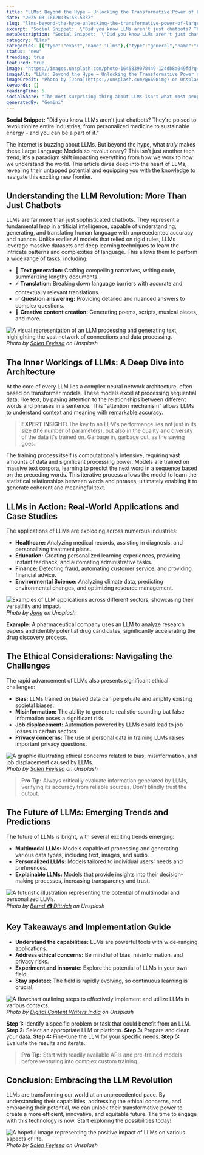 ```yaml
---
title: "LLMs: Beyond the Hype – Unlocking the Transformative Power of Large Language Models"
date: "2025-03-18T20:35:58.533Z"
slug: "llms-beyond-the-hype-unlocking-the-transformative-power-of-large-language-models"
excerpt: "Social Snippet:  \"Did you know LLMs aren't just chatbots? They're poised to revolutionize entire industries, from personalized medicine to sustainable energy – and you can be a part of it.\""
metaDescription: "Social Snippet:  \"Did you know LLMs aren't just chatbots? They're poised to revolutionize entire industries, from personalized medicine to sustainable ener..."
category: "Llms"
categories: [{"type":"exact","name":"Llms"},{"type":"general","name":"Artificial Intelligence"},{"type":"medium","name":"Natural Language Processing"},{"type":"specific","name":"Machine Learning"},{"type":"niche","name":"Prompt Engineering"}]
status: "new"
trending: true
featured: true
image: "https://images.unsplash.com/photo-1645839078449-124db8a049fd?q=85&w=1200&fit=max&fm=webp&auto=compress"
imageAlt: "LLMs: Beyond the Hype – Unlocking the Transformative Power of Large Language Models"
imageCredit: "Photo by [Jona](https://unsplash.com/@6690img) on Unsplash"
keywords: []
readingTime: 5
socialShare: "The most surprising thing about LLMs isn't what most people think. Find out what experts really say about this game-changing topic."
generatedBy: "Gemini"
---
```




**Social Snippet:**  "Did you know LLMs aren't just chatbots? They're poised to revolutionize entire industries, from personalized medicine to sustainable energy – and you can be a part of it."

The internet is buzzing about LLMs. But beyond the hype, what *truly* makes these Large Language Models so revolutionary?  This isn't just another tech trend; it's a paradigm shift impacting everything from how we work to how we understand the world.  This article dives deep into the heart of LLMs, revealing their untapped potential and equipping you with the knowledge to navigate this exciting new frontier.

## Understanding the LLM Revolution: More Than Just Chatbots

LLMs are far more than just sophisticated chatbots. They represent a fundamental leap in artificial intelligence, capable of understanding, generating, and translating human language with unprecedented accuracy and nuance.  Unlike earlier AI models that relied on rigid rules, LLMs leverage massive datasets and deep learning techniques to learn the intricate patterns and complexities of language. This allows them to perform a wide range of tasks, including:

* 🔑 **Text generation:**  Crafting compelling narratives, writing code, summarizing lengthy documents.
* ⚡ **Translation:**  Breaking down language barriers with accurate and contextually relevant translations.
* ✅ **Question answering:**  Providing detailed and nuanced answers to complex questions.
* 🎨 **Creative content creation:**  Generating poems, scripts, musical pieces, and more.

![A visual representation of an LLM processing and generating text, highlighting the vast network of connections and data processing.](https://images.unsplash.com/photo-1738107450287-8ccd5a2f8806?q=85&w=1200&fit=max&fm=webp&auto=compress)
*Photo by [Solen Feyissa](https://unsplash.com/@solenfeyissa) on Unsplash*

## The Inner Workings of LLMs: A Deep Dive into Architecture

At the core of every LLM lies a complex neural network architecture, often based on transformer models. These models excel at processing sequential data, like text, by paying attention to the relationships between different words and phrases in a sentence.  This "attention mechanism" allows LLMs to understand context and meaning with remarkable accuracy.

> **EXPERT INSIGHT:** The key to an LLM's performance lies not just in its size (the number of parameters), but also in the quality and diversity of the data it's trained on.  Garbage in, garbage out, as the saying goes.

The training process itself is computationally intensive, requiring vast amounts of data and significant processing power.  Models are trained on massive text corpora, learning to predict the next word in a sequence based on the preceding words.  This iterative process allows the model to learn the statistical relationships between words and phrases, ultimately enabling it to generate coherent and meaningful text.

## LLMs in Action: Real-World Applications and Case Studies

The applications of LLMs are exploding across numerous industries:

* **Healthcare:**  Analyzing medical records, assisting in diagnosis, and personalizing treatment plans.
* **Education:**  Creating personalized learning experiences, providing instant feedback, and automating administrative tasks.
* **Finance:**  Detecting fraud, automating customer service, and providing financial advice.
* **Environmental Science:**  Analyzing climate data, predicting environmental changes, and optimizing resource management.

![Examples of LLM applications across different sectors, showcasing their versatility and impact.](https://images.unsplash.com/photo-1645839072940-bb2a4f189ed3?q=85&w=1200&fit=max&fm=webp&auto=compress)
*Photo by [Jona](https://unsplash.com/@6690img) on Unsplash*

**Example:**  A pharmaceutical company uses an LLM to analyze research papers and identify potential drug candidates, significantly accelerating the drug discovery process.

## The Ethical Considerations: Navigating the Challenges

The rapid advancement of LLMs also presents significant ethical challenges:

* **Bias:**  LLMs trained on biased data can perpetuate and amplify existing societal biases.
* **Misinformation:**  The ability to generate realistic-sounding but false information poses a significant risk.
* **Job displacement:**  Automation powered by LLMs could lead to job losses in certain sectors.
* **Privacy concerns:**  The use of personal data in training LLMs raises important privacy questions.

![A graphic illustrating ethical concerns related to bias, misinformation, and job displacement caused by LLMs.](https://images.unsplash.com/photo-1738107445876-3b58a05c9b14?q=85&w=1200&fit=max&fm=webp&auto=compress)
*Photo by [Solen Feyissa](https://unsplash.com/@solenfeyissa) on Unsplash*

> **Pro Tip:**  Always critically evaluate information generated by LLMs, verifying its accuracy from reliable sources.  Don't blindly trust the output.

## The Future of LLMs:  Emerging Trends and Predictions

The future of LLMs is bright, with several exciting trends emerging:

* **Multimodal LLMs:**  Models capable of processing and generating various data types, including text, images, and audio.
* **Personalized LLMs:**  Models tailored to individual users' needs and preferences.
* **Explainable LLMs:**  Models that provide insights into their decision-making processes, increasing transparency and trust.

![A futuristic illustration representing the potential of multimodal and personalized LLMs.](https://images.unsplash.com/photo-1698729747139-354a8053281f?q=85&w=1200&fit=max&fm=webp&auto=compress)
*Photo by [Bernd 📷 Dittrich](https://unsplash.com/@hdbernd) on Unsplash*

## Key Takeaways and Implementation Guide

* **Understand the capabilities:** LLMs are powerful tools with wide-ranging applications.
* **Address ethical concerns:**  Be mindful of bias, misinformation, and privacy risks.
* **Experiment and innovate:** Explore the potential of LLMs in your own field.
* **Stay updated:**  The field is rapidly evolving, so continuous learning is crucial.

![A flowchart outlining steps to effectively implement and utilize LLMs in various contexts.](https://images.unsplash.com/photo-1580127645995-d43fe9598711?q=85&w=1200&fit=max&fm=webp&auto=compress)
*Photo by [Digital Content Writers India](https://unsplash.com/@digitalcontentwritersindia) on Unsplash*

**Step 1:** Identify a specific problem or task that could benefit from an LLM.
**Step 2:** Select an appropriate LLM or platform.
**Step 3:** Prepare and clean your data.
**Step 4:** Fine-tune the LLM for your specific needs.
**Step 5:** Evaluate the results and iterate.

> **Pro Tip:** Start with readily available APIs and pre-trained models before venturing into complex custom training.

## Conclusion: Embracing the LLM Revolution

LLMs are transforming our world at an unprecedented pace.  By understanding their capabilities, addressing the ethical concerns, and embracing their potential, we can unlock their transformative power to create a more efficient, innovative, and equitable future.  The time to engage with this technology is now.  Start exploring the possibilities today!

![A hopeful image representing the positive impact of LLMs on various aspects of life.](https://images.unsplash.com/photo-1738107450310-8235c3d7d61b?q=85&w=1200&fit=max&fm=webp&auto=compress)
*Photo by [Solen Feyissa](https://unsplash.com/@solenfeyissa) on Unsplash*


<div class="reading-progress-container">
  <div id="reading-progress" class="reading-progress"></div>
</div>
